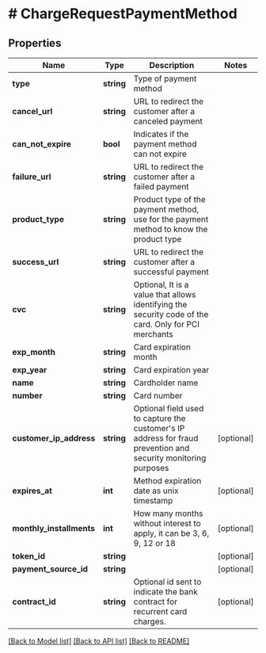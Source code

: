 # # ChargeRequestPaymentMethod

## Properties

Name | Type | Description | Notes
------------ | ------------- | ------------- | -------------
**type** | **string** | Type of payment method |
**cancel_url** | **string** | URL to redirect the customer after a canceled payment |
**can_not_expire** | **bool** | Indicates if the payment method can not expire |
**failure_url** | **string** | URL to redirect the customer after a failed payment |
**product_type** | **string** | Product type of the payment method, use for the payment method to know the product type |
**success_url** | **string** | URL to redirect the customer after a successful payment |
**cvc** | **string** | Optional, It is a value that allows identifying the security code of the card. Only for PCI merchants |
**exp_month** | **string** | Card expiration month |
**exp_year** | **string** | Card expiration year |
**name** | **string** | Cardholder name |
**number** | **string** | Card number |
**customer_ip_address** | **string** | Optional field used to capture the customer&#39;s IP address for fraud prevention and security monitoring purposes | [optional]
**expires_at** | **int** | Method expiration date as unix timestamp | [optional]
**monthly_installments** | **int** | How many months without interest to apply, it can be 3, 6, 9, 12 or 18 | [optional]
**token_id** | **string** |  | [optional]
**payment_source_id** | **string** |  | [optional]
**contract_id** | **string** | Optional id sent to indicate the bank contract for recurrent card charges. | [optional]

[[Back to Model list]](../../README.md#models) [[Back to API list]](../../README.md#endpoints) [[Back to README]](../../README.md)
